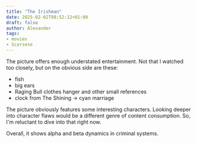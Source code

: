 ```yaml
---
title: "The Irishman"
date: 2025-02-02T08:52:12+01:00
draft: false
author: Alexander
tags:
- movies
- Scorsese
---
```


The picture offers enough understated entertainment.
Not that I watched too closely, but on the obvious side are these:

- fish
- big ears
- Raging Bull clothes hanger and other small references
- clock from The Shining -> cyan marriage

The picture obviously features some interesting characters.
Looking deeper into character flaws would be a different genre of content consumption.
So, I'm reluctant to dive into that right now.

Overall, it shows alpha and beta dynamics in criminal systems.
